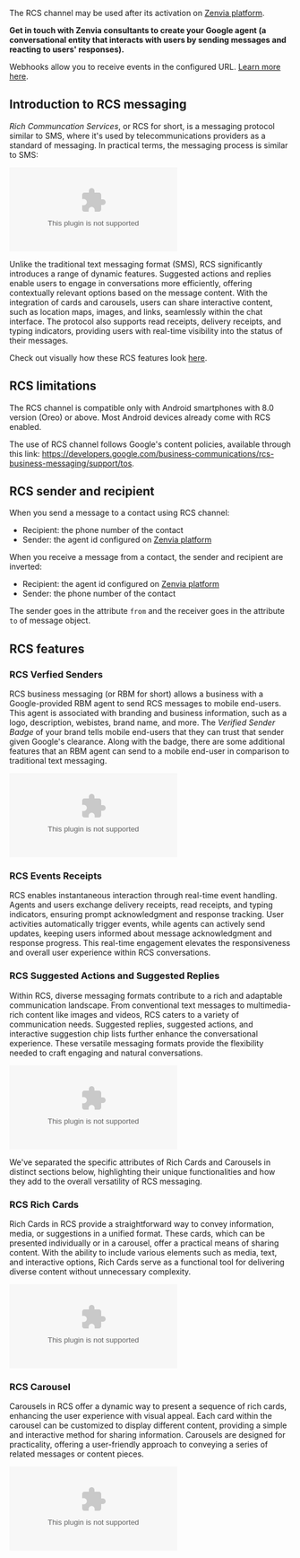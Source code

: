 The RCS channel may be used after its activation on [Zenvia platform](https://app.zenvia.com/home/credentials/rcs/list).

**Get in touch with Zenvia consultants to create your Google agent (a conversational entity that interacts with users by sending messages and reacting to users' responses).**

Webhooks allow you to receive events in the configured URL. [Learn more here](#tag/Webhooks).

## Introduction to RCS messaging

_Rich Communcation Services_, or RCS for short, is a messaging protocol similar to SMS, where it's used by telecommunications providers as a standard of messaging. In practical terms, the messaging process is similar to SMS:


![RCS messaging diagram](https://zenvia.chat/storage/files/3c7024318b63bcedac0a28412fd426ce73dcdeade2ea632e3c8016031d08066e.bin)


Unlike the traditional text messaging format (SMS), RCS significantly introduces a range of dynamic features. Suggested actions and replies enable users to engage in conversations more efficiently, offering contextually relevant options based on the message content. With the integration of cards and carousels, users can share interactive content, such as location maps, images, and links, seamlessly within the chat interface. The protocol also supports read receipts, delivery receipts, and typing indicators, providing users with real-time visibility into the status of their messages. 

Check out visually how these RCS features look [here](#section/RCS-features).

## RCS limitations

The RCS channel is compatible only with Android smartphones with 8.0 version (Oreo) or above. Most Android devices already come with RCS enabled.

The use of RCS channel follows Google's content policies, available through this link: https://developers.google.com/business-communications/rcs-business-messaging/support/tos.


## RCS sender and recipient

When you send a message to a contact using RCS channel:

* Recipient: the phone number of the contact
* Sender: the agent id configured on [Zenvia platform](https://app.zenvia.com/home/credentials/rcs/list)

When you receive a message from a contact, the sender and recipient are inverted:

* Recipient: the agent id configured on [Zenvia platform](https://app.zenvia.com/home/credentials/rcs/list)
* Sender: the phone number of the contact

The sender goes in the attribute `from` and the receiver goes in the attribute `to` of message object.


## RCS features

### RCS Verfied Senders

RCS business messaging (or RBM for short) allows a business with a Google-provided RBM agent to send RCS messages to mobile end-users. This agent is associated with branding and business information, such as a logo, description, webistes, brand name, and more.
The *Verified Sender Badge* of your brand tells mobile end-users that they can trust that sender given Google's clearance. Along with the badge, there are some additional features that an RBM agent can send to a mobile end-user in comparison to traditional text messaging.

![RCS Verified Badge example](https://zenvia.chat/storage/files/8c4484d81dda6c21f1a7d59aa492c27da6e059c3334a961133b8f5947c50066c.bin)

### RCS Events Receipts
RCS enables instantaneous interaction through real-time event handling. Agents and users exchange delivery receipts, read receipts, and typing indicators, ensuring prompt acknowledgment and response tracking. User activities automatically trigger events, while agents can actively send updates, keeping users informed about message acknowledgment and response progress. This real-time engagement elevates the responsiveness and overall user experience within RCS conversations.

### RCS Suggested Actions and Suggested Replies
Within RCS, diverse messaging formats contribute to a rich and adaptable communication landscape. From conventional text messages to multimedia-rich content like images and videos, RCS caters to a variety of communication needs. Suggested replies, suggested actions, and interactive suggestion chip lists further enhance the conversational experience. These versatile messaging formats provide the flexibility needed to craft engaging and natural conversations.

![RCS Suggested Actions and Suggested Replies](https://zenvia.chat/storage/files/2d4019f78db49bb4a0b49439abf6866a179a37f20ba8e4e51d5ba5bfaa78d96e.bin)

We've separated the specific attributes of Rich Cards and Carousels in distinct sections below, highlighting their unique functionalities and how they add to the overall versatility of RCS messaging.

### RCS Rich Cards
Rich Cards in RCS provide a straightforward way to convey information, media, or suggestions in a unified format. These cards, which can be presented individually or in a carousel, offer a practical means of sharing content. With the ability to include various elements such as media, text, and interactive options, Rich Cards serve as a functional tool for delivering diverse content without unnecessary complexity.

![RCS Rich Cards](https://zenvia.chat/storage/files/7e8f527fcfeb02746a63fcb4f2afbe0aff1327a152cca7544e9ab12427c96b31.bin)

### RCS Carousel

Carousels in RCS offer a dynamic way to present a sequence of rich cards, enhancing the user experience with visual appeal. Each card within the carousel can be customized to display different content, providing a simple and interactive method for sharing information. Carousels are designed for practicality, offering a user-friendly approach to conveying a series of related messages or content pieces.

![RCS Carousel](https://zenvia.chat/storage/files/e0449c0659c99c6c7ae51e8f3b020b8bab15a035956217a1251ed306508649ea.bin)

